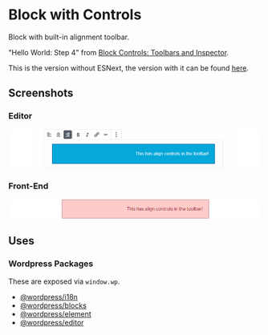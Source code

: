 # Block with Controls
Block with built-in alignment toolbar.

"Hello World: Step 4" from [Block Controls: Toolbars and Inspector](https://wordpress.org/gutenberg/handbook/blocks/block-controls-toolbars-and-inspector/).

This is the version without ESNext, the version with it can be found [here](https://github.com/WordPress/gutenberg-examples/tree/master/04-controls-esnext).

## Screenshots
### Editor
![A blue block with the text "This has align controls in the toolbar!" with a toolbar containing various format options, including buttons to align text left, center, or right.](../images/controls-editor.png)
### Front-End
![A red block with the right-aligned text "This has align controls in the toolbar!"](../images/controls-client.png)

## Uses
### Wordpress Packages
These are exposed via `window.wp`.
* [@wordpress/i18n](https://wordpress.org/gutenberg/handbook/packages/packages-i18n/)
* [@wordpress/blocks](https://wordpress.org/gutenberg/handbook/packages/packages-blocks/)
* [@wordpress/element](https://wordpress.org/gutenberg/handbook/packages/packages-element/)
* [@wordpress/editor](https://wordpress.org/gutenberg/handbook/packages/packages-editor/)